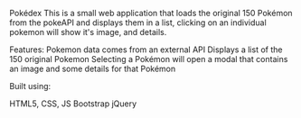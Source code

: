 Pokédex
This is a small web application that loads the original 150 Pokémon from the pokeAPI and displays them in a list, clicking on an individual pokemon will show it's image, and details.

Features: 
Pokemon data comes from an external API
Displays a list of the 150 original Pokemon
Selecting a Pokémon will open a modal that contains an image and some details for that Pokémon

Built using:

HTML5, CSS, JS
Bootstrap
jQuery
